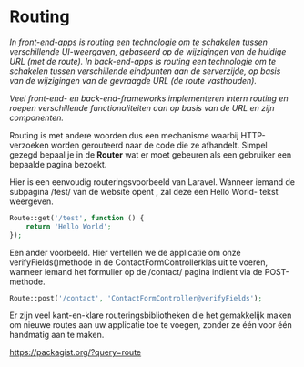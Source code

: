# Routing

*In front-end-apps is routing een technologie om te schakelen tussen verschillende UI-weergaven,  gebaseerd op de wijzigingen van de huidige URL (met de route). In back-end-apps is routing een technologie om te schakelen tussen verschillende eindpunten aan de serverzijde,  op basis van de wijzigingen van de gevraagde URL (de route vasthouden).*

*Veel front-end- en back-end-frameworks implementeren intern routing en roepen verschillende functionaliteiten aan op basis van de URL en zijn componenten.*


Routing is met andere woorden dus een mechanisme waarbij HTTP-verzoeken worden gerouteerd naar de code die ze afhandelt. Simpel gezegd bepaal je in de **Router** wat er moet gebeuren als een gebruiker een bepaalde pagina bezoekt.

Hier is een eenvoudig routeringsvoorbeeld van Laravel. Wanneer iemand de subpagina /test/ van de website opent , zal deze een Hello World- tekst weergeven.

```php
Route::get('/test', function () { 
    return 'Hello World';
});
```

Een ander voorbeeld. Hier vertellen we de applicatie om onze verifyFields()methode in de  ContactFormControllerklas uit te voeren, wanneer iemand het formulier op de /contact/ pagina indient via de POST-methode.

```php
Route::post('/contact', 'ContactFormController@verifyFields');
 ```

Er zijn veel kant-en-klare routeringsbibliotheken die het gemakkelijk maken om nieuwe routes aan uw applicatie toe te voegen, zonder ze één voor één handmatig aan te maken.

<https://packagist.org/?query=route>

